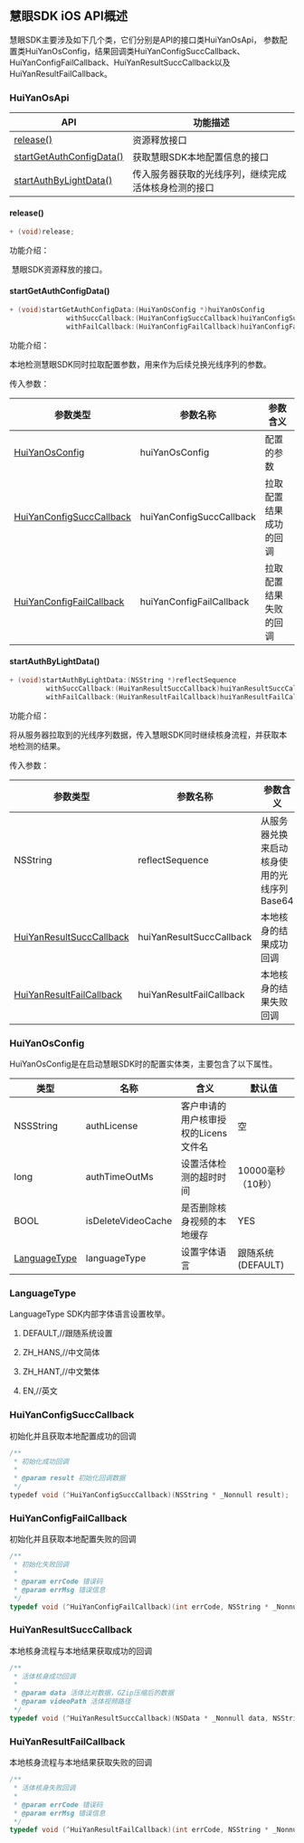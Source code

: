 ## 慧眼SDK iOS API概述
慧眼SDK主要涉及如下几个类，它们分别是API的接口类HuiYanOsApi， 参数配置类HuiYanOsConfig，结果回调类HuiYanConfigSuccCallback、HuiYanConfigFailCallback、HuiYanResultSuccCallback以及HuiYanResultFailCallback。

### HuiYanOsApi

| API                                                   | 功能描述                                             |
| ----------------------------------------------------- | ---------------------------------------------------- |
| [release()](#release())                               | 资源释放接口                                         |
| [startGetAuthConfigData()](#startGetAuthConfigData()) | 获取慧眼SDK本地配置信息的接口                        |
| [startAuthByLightData()](#startAuthByLightData())     | 传入服务器获取的光线序列，继续完成活体核身检测的接口 |

#### release()

```objective-c
+ (void)release;
```

功能介绍：

​	慧眼SDK资源释放的接口。

#### startGetAuthConfigData()

```objective-c
+ (void)startGetAuthConfigData:(HuiYanOsConfig *)huiYanOsConfig
              withSuccCallback:(HuiYanConfigSuccCallback)huiYanConfigSuccCallback
              withFailCallback:(HuiYanConfigFailCallback)huiYanConfigFailCallback;
```

功能介绍：

​	本地检测慧眼SDK同时拉取配置参数，用来作为后续兑换光线序列的参数。

传入参数：

| 参数类型                                              | 参数名称                 | 参数含义               |
| ----------------------------------------------------- | ------------------------ | ---------------------- |
| [HuiYanOsConfig](#HuiYanOsConfig)                     | huiYanOsConfig           | 配置的参数             |
| [HuiYanConfigSuccCallback](#HuiYanConfigSuccCallback) | huiYanConfigSuccCallback | 拉取配置结果成功的回调 |
| [HuiYanConfigFailCallback](#HuiYanConfigFailCallback) | huiYanConfigFailCallback | 拉取配置结果失败的回调 |

#### startAuthByLightData()

```objective-c
+ (void)startAuthByLightData:(NSString *)reflectSequence
         withSuccCallback:(HuiYanResultSuccCallback)huiYanResultSuccCallback
         withFailCallback:(HuiYanResultFailCallback)huiYanResultFailCallback;
```

功能介绍：

​	将从服务器拉取到的光线序列数据，传入慧眼SDK同时继续核身流程，并获取本地检测的结果。

传入参数：

| 参数类型                                              | 参数名称                 | 参数含义                                   |
| ----------------------------------------------------- | ------------------------ | ------------------------------------------ |
| NSString                                              | reflectSequence          | 从服务器兑换来启动核身使用的光线序列Base64 |
| [HuiYanResultSuccCallback](#HuiYanResultSuccCallback) | huiYanResultSuccCallback | 本地核身的结果成功回调                     |
| [HuiYanResultFailCallback](#HuiYanResultFailCallback) | huiYanResultFailCallback | 本地核身的结果失败回调                     |



### HuiYanOsConfig

HuiYanOsConfig是在启动慧眼SDK时的配置实体类，主要包含了以下属性。

| 类型                          | 名称               | 含义                                 | 默认值            |
| ----------------------------- | ------------------ | ------------------------------------ | ----------------- |
| NSSString                     | authLicense        | 客户申请的用户核审授权的Licens文件名 | 空                |
| long                          | authTimeOutMs      | 设置活体检测的超时时间               | 10000毫秒（10秒） |
| BOOL                          | isDeleteVideoCache | 是否删除核身视频的本地缓存           | YES               |
| [LanguageType](#LanguageType) | languageType       | 设置字体语言                         | 跟随系统(DEFAULT) |



### LanguageType

LanguageType SDK内部字体语言设置枚举。

1. DEFAULT,//跟随系统设置

2. ZH_HANS,//中文简体

3. ZH_HANT,//中文繁体

4. EN,//英文

   

### HuiYanConfigSuccCallback

初始化并且获取本地配置成功的回调

```java
/**
 * 初始化成功回调
 *
 * @param result 初始化回调数据
 */
typedef void (^HuiYanConfigSuccCallback)(NSString * _Nonnull result);
```

### HuiYanConfigFailCallback

初始化并且获取本地配置失败的回调

```objective-c
/**
 * 初始化失败回调
 *
 * @param errCode 错误码
 * @param errMsg 错误信息
 */
typedef void (^HuiYanConfigFailCallback)(int errCode, NSString * _Nonnull errMsg);
```

### HuiYanResultSuccCallback

本地核身流程与本地结果获取成功的回调

```objective-c
/**
 * 活体核身成功回调
 *
 * @param data 活体比对数据，GZip压缩后的数据
 * @param videoPath 活体视频路径
 */
typedef void (^HuiYanResultSuccCallback)(NSData * _Nonnull data, NSString * _Nonnull videoPath);
```

### HuiYanResultFailCallback

本地核身流程与本地结果获取失败的回调

```objective-c
/**
 * 活体核身失败回调
 *
 * @param errCode 错误码
 * @param errMsg 错误信息
 */
typedef void (^HuiYanResultFailCallback)(int errCode, NSString * _Nonnull errMsg);
```

